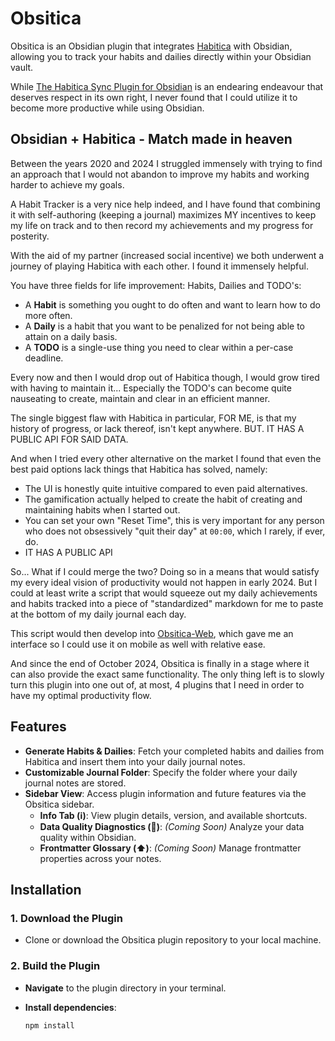 # Obsitica

Obsitica is an Obsidian plugin that integrates [Habitica](https://habitica.com) with Obsidian, allowing you to track your habits and dailies directly within your Obsidian vault. 

While [The Habitica Sync Plugin for Obsidian](https://github.com/SuperChamp234/habitica-sync) is an endearing endeavour that deserves respect in its own right, I never found that I could utilize it to become more productive while using Obsidian.

## Obsidian + Habitica - Match made in heaven

Between the years 2020 and 2024 I struggled immensely with trying to find an approach that I would not abandon to improve my habits and working harder to achieve my goals.

A Habit Tracker is a very nice help indeed, and I have found that combining it with self-authoring (keeping a journal) maximizes MY incentives to keep my life on track and to then record my achievements and my progress for posterity.

With the aid of my partner (increased social incentive) we both underwent a journey of playing Habitica with each other. 
I found it immensely helpful. 

You have three fields for life improvement: Habits, Dailies and TODO's:
* A **Habit** is something you ought to do often and want to learn how to do more often.
* A **Daily** is a habit that you want to be penalized for not being able to attain on a daily basis.
* A **TODO** is a single-use thing you need to clear within a per-case deadline.

Every now and then I would drop out of Habitica though, I would grow tired with having to maintain it... Especially the TODO's can become quite nauseating to create, maintain and clear in an efficient manner.

The single biggest flaw with Habitica in particular, FOR ME, is that my history of progress, or lack thereof, isn't kept anywhere. BUT. IT HAS A PUBLIC API FOR SAID DATA.

And when I tried every other alternative on the market I found that even the best paid options lack things that Habitica has solved, namely:
* The UI is honestly quite intuitive compared to even paid alternatives.
* The gamification actually helped to create the habit of creating and maintaining habits when I started out.
* You can set your own "Reset Time", this is very important for any person who does not obsessively "quit their day" at `00:00`, which I rarely, if ever, do.
* IT HAS A PUBLIC API

So... What if I could merge the two? 
Doing so in a means that would satisfy my every ideal vision of productivity would not happen in early 2024.
But I could at least write a script that would squeeze out my daily achievements and habits tracked into a piece of "standardized" markdown for me to paste at the bottom of my daily journal each day.

This script would then develop into [Obsitica-Web]([url](https://dotmavriq.github.io/Obsitica-Web/)), which gave me an interface so I could use it on mobile as well with relative ease.

And since the end of October 2024, Obsitica is finally in a stage where it can also provide the exact same functionality.
The only thing left is to slowly turn this plugin into one out of, at most, 4 plugins that I need in order to have my optimal productivity flow.

## Features

- **Generate Habits & Dailies**: Fetch your completed habits and dailies from Habitica and insert them into your daily journal notes.
- **Customizable Journal Folder**: Specify the folder where your daily journal notes are stored.
- **Sidebar View**: Access plugin information and future features via the Obsitica sidebar.
  - **Info Tab (ℹ️)**: View plugin details, version, and available shortcuts.
  - **Data Quality Diagnostics (🔎)**: *(Coming Soon)* Analyze your data quality within Obsidian.
  - **Frontmatter Glossary (⬆️)**: *(Coming Soon)* Manage frontmatter properties across your notes.

## Installation

### 1. Download the Plugin

- Clone or download the Obsitica plugin repository to your local machine.

### 2. Build the Plugin

- **Navigate** to the plugin directory in your terminal.
- **Install dependencies**:

  ```bash
  npm install
